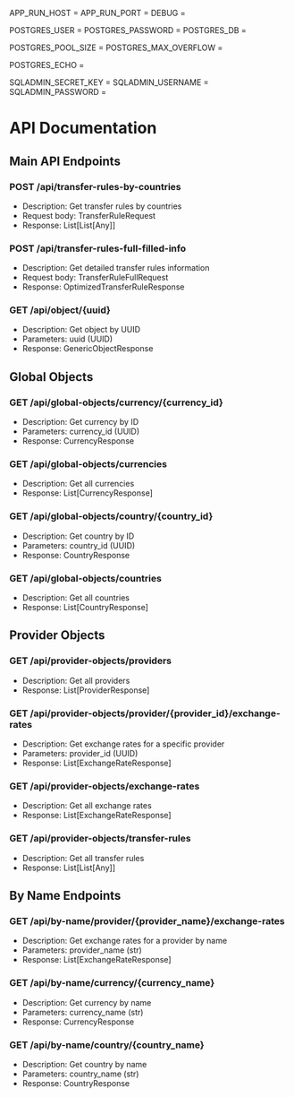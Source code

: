 APP_RUN_HOST =
APP_RUN_PORT =
DEBUG =

POSTGRES_USER =
POSTGRES_PASSWORD = 
POSTGRES_DB = 

POSTGRES_POOL_SIZE = 
POSTGRES_MAX_OVERFLOW = 

POSTGRES_ECHO = 

SQLADMIN_SECRET_KEY = 
SQLADMIN_USERNAME = 
SQLADMIN_PASSWORD = 


# API Documentation

## Main API Endpoints

### POST /api/transfer-rules-by-countries
- Description: Get transfer rules by countries
- Request body: TransferRuleRequest
- Response: List[List[Any]]

### POST /api/transfer-rules-full-filled-info
- Description: Get detailed transfer rules information
- Request body: TransferRuleFullRequest
- Response: OptimizedTransferRuleResponse

### GET /api/object/{uuid}
- Description: Get object by UUID
- Parameters: uuid (UUID)
- Response: GenericObjectResponse

## Global Objects

### GET /api/global-objects/currency/{currency_id}
- Description: Get currency by ID
- Parameters: currency_id (UUID)
- Response: CurrencyResponse

### GET /api/global-objects/currencies
- Description: Get all currencies
- Response: List[CurrencyResponse]

### GET /api/global-objects/country/{country_id}
- Description: Get country by ID
- Parameters: country_id (UUID)
- Response: CountryResponse

### GET /api/global-objects/countries
- Description: Get all countries
- Response: List[CountryResponse]

## Provider Objects

### GET /api/provider-objects/providers
- Description: Get all providers
- Response: List[ProviderResponse]

### GET /api/provider-objects/provider/{provider_id}/exchange-rates
- Description: Get exchange rates for a specific provider
- Parameters: provider_id (UUID)
- Response: List[ExchangeRateResponse]

### GET /api/provider-objects/exchange-rates
- Description: Get all exchange rates
- Response: List[ExchangeRateResponse]

### GET /api/provider-objects/transfer-rules
- Description: Get all transfer rules
- Response: List[List[Any]]

## By Name Endpoints

### GET /api/by-name/provider/{provider_name}/exchange-rates
- Description: Get exchange rates for a provider by name
- Parameters: provider_name (str)
- Response: List[ExchangeRateResponse]

### GET /api/by-name/currency/{currency_name}
- Description: Get currency by name
- Parameters: currency_name (str)
- Response: CurrencyResponse

### GET /api/by-name/country/{country_name}
- Description: Get country by name
- Parameters: country_name (str)
- Response: CountryResponse
